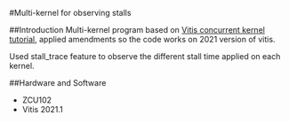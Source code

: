 #Multi-kernel for observing stalls

##Introduction
Multi-kernel program based on [Vitis concurrent kernel tutorial](https://github.com/Xilinx/Vitis_Accel_Examples/tree/2021.1/host/concurrent_kernel_execution), applied amendments so the code works on 2021 version of vitis.

Used stall_trace feature to observe the different stall time applied on each kernel.

##Hardware and Software
* ZCU102
* Vitis 2021.1
